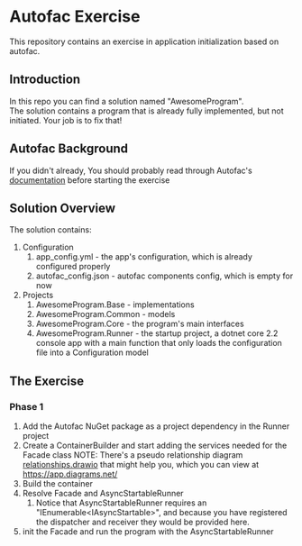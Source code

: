 # Autofac Exercise
This repository contains an exercise in application initialization based on autofac.

## Introduction
In this repo you can find a solution named "AwesomeProgram".  
The solution contains a program that is already fully implemented, but not initiated. Your job is to fix that!

## Autofac Background
If you didn't already, You should probably read through Autofac's [documentation](https://autofaccn.readthedocs.io/en/latest/getting-started/index.html) before starting the exercise

## Solution Overview
The solution contains:  
1. Configuration  
    1. app_config.yml - the app's configuration, which is already configured properly  
    2. autofac_config.json - autofac components config, which is empty for now 
2. Projects  
    1. AwesomeProgram.Base - implementations
    2. AwesomeProgram.Common - models
    3. AwesomeProgram.Core - the program's main interfaces
    4. AwesomeProgram.Runner - the startup project, a dotnet core 2.2 console app with a main function that only loads the configuration file into a Configuration model

## The Exercise
### Phase 1
1. Add the Autofac NuGet package as a project dependency in the Runner project  
2. Create a ContainerBuilder and start adding the services needed for the Facade class
NOTE: There's a pseudo relationship diagram [relationships.drawio](relationships.drawio) that might help you, which you can view at https://app.diagrams.net/
3. Build the container 
4. Resolve Facade and AsyncStartableRunner  
    1. Notice that AsyncStartableRunner requires an "IEnumerable\<IAsyncStartable>", and because you have registered the dispatcher and receiver they would be provided here.
5. init the Facade and run the program with the AsyncStartableRunner